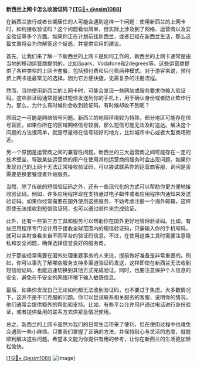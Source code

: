 **新西兰上网卡怎么收验证码？[[TG💪+ @esim1088](https://t.me/s/esim1088)]**

在新西兰旅行或者长期居住的人可能会遇到这样一个问题：使用新西兰的上网卡时，如何接收验证码？这个问题看似简单，但实际上涉及到了网络、运营商以及安全验证等多个方面。如果你正在计划前往新西兰，或者已经在新西兰生活，那么这篇文章将会为你解答这个疑惑，并提供实用的建议。

首先，让我们来了解一下新西兰的上网卡是如何工作的。新西兰的上网卡通常是由当地的移动运营商提供的，比如Spark、Vodafone和2degrees等。这些运营商提供了各种类型的上网卡套餐，包括预付费和后付费两种模式。对于游客来说，预付费上网卡是最常见的选择，因为它方便快捷，无需复杂的注册流程。

然而，当你使用新西兰的上网卡时，可能会发现一些网站或服务要求你输入验证码。这些验证码通常是通过短信发送到你的手机上，用于确认身份或者防止欺诈行为。那么，为什么有时候你会收到验证码，有时候却收不到呢？

原因之一可能是网络信号问题。新西兰的地理环境较为特殊，部分地区可能存在信号盲区。如果你所在的区域网络信号较弱，那么短信可能无法及时送达。解决这个问题的方法很简单，就是尽量待在信号较好的地方，比如城市中心或者大型商场附近。

另一个原因是运营商之间的兼容性问题。新西兰的三大运营商之间可能存在一定的技术壁垒，导致某些运营商的用户在使用其他运营商的服务时会出现问题。如果你发现自己的上网卡无法正常接收验证码，可以尝试联系你的运营商客服，询问是否需要更换套餐或者升级服务。

当然，除了传统的短信验证码之外，还有一些现代化的方式可以帮助你更方便地接收验证码。例如，许多应用程序现在支持通过电子邮件或者应用程序内通知来发送验证码。如果你经常需要在国外使用这些服务，不妨考虑注册一个海外邮箱，这样即使无法接收到短信验证码，也可以通过邮件来完成验证。

此外，还有一些第三方工具和服务可以帮助你在国外更好地管理验证码。比如，有些应用程序专门设计用于接收全球范围内的短信验证码，只需输入你的手机号码，就可以实时查看来自不同平台的验证码信息。不过，在使用这类工具时需要注意隐私和安全问题，确保选择信誉良好的服务商。

对于那些经常需要在国外处理重要事务的人来说，提前做好准备是非常重要的。例如，你可以事先了解哪些服务支持多渠道验证码发送，这样即使在新西兰无法收到短信验证码，也能迅速切换到其他方式完成验证。同时，也要注意保护个人信息的安全，避免在不安全的网络环境下输入敏感信息。

最后，如果你发现自己无论如何都无法收到验证码，也不要过于焦虑。大多数情况下，这并不是不可克服的问题。你可以尝试联系相关服务的客服，说明你的情况，他们通常会提供额外的帮助和支持。比如，有些平台允许用户通过电话进行身份验证，或者提供备用的联系方式供紧急情况使用。

总之，新西兰的上网卡虽然为我们的日常生活带来了便利，但在使用过程中也难免会遇到一些小麻烦。只要我们掌握了正确的方法，并保持耐心与灵活的态度，就能顺利解决这些问题。希望本文能为你提供有用的参考，让你在新西兰的生活更加轻松愉快。

[[TG💪+ @esim1088](https://t.me/s/esim1088) ![Image](https://i.postimg.cc/4NQfJmqS/Snipaste-2025-05-13-00-14-12.png)]